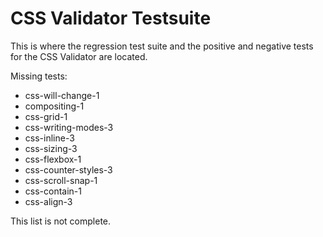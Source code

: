 CSS Validator Testsuite
=======================

This is where the regression test suite and the positive and negative tests
for the CSS Validator are located. 

Missing tests:

 * css-will-change-1
 * compositing-1
 * css-grid-1
 * css-writing-modes-3
 * css-inline-3
 * css-sizing-3
 * css-flexbox-1
 * css-counter-styles-3
 * css-scroll-snap-1
 * css-contain-1
 * css-align-3

This list is not complete.

